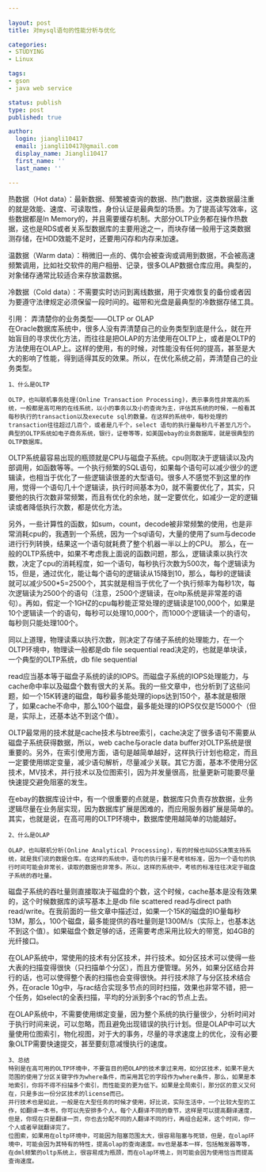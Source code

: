 ```yaml
---
 
layout: post
title: 对mysql语句的性能分析与优化

categories:
- STUDYING
- Linux

tags:
- gson 
- java web service

status: publish
type: post
published: true

author:
  login: jiangli10417 
  email: jiangli10417@gmail.com
  display_name: Jiangli10417
  first_name: ''
  last_name: ''

---
```


热数据（Hot data）：最新数据、频繁被查询的数据、热门数据，这类数据最注重的就是效能、速度、可读取性，身份认证是最典型的场景。为了提高读写效率，这些数据都是In Memory的，并且需要缓存机制。大部分OLTP业务都在操作热数据，这也是RDS或者关系型数据库的主要用途之一，而块存储一般用于这类数据测存储，在HDD效能不足时，还要用闪存和内存来加速。

温数据（Warm data）：稍微旧一点的、偶尔会被查询或调用到数据，不会被高速频繁调用，比如社交软件的用户相册、记录，很多OLAP数据仓库应用。典型的，对象储存通常比较适合来存放温数据。

冷数据（Cold data）：不需要实时访问到离线数据，用于灾难恢复的备份或者因为要遵守法律规定必须保留一段时间的。磁带和光盘是最典型的冷数据存储工具。

引用：
    弄清楚你的业务类型——OLTP or OLAP   
    在Oracle数据库系统中，很多人没有弄清楚自己的业务类型到底是什么，就在开始盲目的寻求优化方法，而往往是把OLAP的方法使用在OLTP上，或者是OLTP的方法使用在OLAP上。这样的使用，有的时候，对性能没有任何的提高，甚至是大大的影响了性能，得到适得其反的效果。所以，在优化系统之前，弄清楚自己的业务类型。

    1、什么是OLTP       

    OLTP，也叫联机事务处理(Online Transaction Processing)，表示事务性非常高的系统，一般都是高可用的在线系统，以小的事务以及小的查询为主，评估其系统的时候，一般看其每秒执行的transaction以及execute sql的数量。在这样的系统中，每秒处理的transaction往往超过几百个，或者是几千个，select 语句的执行量每秒几千甚至几万个。典型的OLTP系统如电子商务系统，银行，证卷等等，如美国ebay的业务数据库，就是很典型的OLTP数据库。

OLTP系统最容易出现的瓶颈就是CPU与磁盘子系统。cpu则取决于逻辑读以及内部调用，如函数等等。一个执行频繁的SQL语句，如果每个语句可以减少很少的逻辑读，也相当于优化了一些逻辑读很差的大型语句。很多人不感觉不到这里的作用，觉得一个语句几十个逻辑读，执行时间基本为0，就不需要优化了，其实，只要他的执行次数非常频繁，而且有优化的余地，就一定要优化，如减少一定的逻辑读或者降低执行次数，都是优化方法。

另外，一些计算性的函数，如sum，count，decode被非常频繁的使用，也是非常消耗cpu的，我遇到一个系统，因为一个sql语句，大量的使用了sum与decode进行行列转换，结果这一个语句就耗费了整个机器一半以上的CPU。
    那么，在一般的OLTP系统中，如果不考虑我上面说的函数问题，那么，逻辑读乘以执行次数，决定了cpu的消耗程度，如一个语句，每秒执行次数为500次，每个逻辑读为15，但是，通过优化，能让每个语句的逻辑读从15降到10，那么，每秒的逻辑读就可以减少500*5=2500个，其实就是相当于优化了一个执行频率为每秒1次，每次逻辑读为2500个的语句（注意，2500个逻辑读，在oltp系统是非常差的语句）。再如，假定一个1GHZ的cpu每秒能正常处理的逻辑读是100,000个，如果是10个逻辑读一个的语句，每秒可以处理10,000个，而1000个逻辑读一个的语句，每秒则只能处理100个。
    
同以上道理，物理读乘以执行次数，则决定了存储子系统的处理能力，在一个OLTP环境中，物理读一般都是db file sequential read决定的，也就是单块读，一个典型的OLTP系统，db file sequential

read应当基本等于磁盘子系统的读的IOPS。而磁盘子系统的IOPS处理能力，与cache命中率以及磁盘个数有很大的关系。我的一些文章中，也分析到了这些问题，如一个15K转速的磁盘，每秒最多能处理的iops达到150个，基本就是极限了，如果cache不命中，那么100个磁盘，最多能处理的IOPS仅仅是15000个（但是，实际上，还基本达不到这个值）。

OLTP最常用的技术就是cache技术与btree索引，cache决定了很多语句不需要从磁盘子系统获得数据，所以，web cache与oracle data buffer对OLTP系统是很重要的。另外，在索引使用方面，语句是越简单越好，这样执行计划也稳定，而且一定要使用绑定变量，减少语句解析，尽量减少关联。其它方面，基本不使用分区技术，MV技术，并行技术以及位图索引，因为并发量很高，批量更新可能要尽量快速提交避免阻塞的发生。

在ebay的数据库设计中，有一个很重要的点就是，数据库只负责存放数据，业务逻辑尽量在业务层实现，因为数据库扩展是困难的，而应用服务器扩展是简单的。其实，也就是说，在高可用的OLTP环境中，数据库使用越简单的功能越好。

    2、什么是OLAP

    OLAP，也叫联机分析(Online Analytical Processing)，有的时候也叫DSS决策支持系统，就是我们说的数据仓库。在这样的系统中，语句的执行量不是考核标准，因为一个语句的执行时间可能会非常长，读取的数据也非常多。所以，这样的系统中，考核的标准往往决定于磁盘子系统的吞吐量。

磁盘子系统的吞吐量则直接取决于磁盘的个数，这个时候，cache基本是没有效果的，这个时候数据库的读写基本上是db file scattered read与direct path read/write。在我前面的一些文章中描述过，如果一个15K的磁盘的IO量每秒13M，那么，100个磁盘，最多能提供的吞吐量则是1300M/s（实际上，也基本达不到这个值）。如果磁盘个数足够的话，还需要考虑采用比较大的带宽，如4GB的光纤接口。

在OLAP系统中，常使用的技术有分区技术，并行技术。如分区技术可以使得一些大表的扫描变得很快（只扫描单个分区），而且方便管理。另外，如果分区结合并行的话，也可以使得整个表的扫描也会变得很快。并行技术除了与分区技术结合外，在oracle 10g中，与rac结合实现多节点的同时扫描，效果也非常不错，把一个任务，如select的全表扫描，平均的分派到多个rac的节点上去。

在OLAP系统中，不需要使用绑定变量，因为整个系统的执行量很少，分析时间对于执行时间来说，可以忽略，而且避免出现错误的执行计划。但是OLAP中可以大量使用位图索引，物化视图，对于大的事务，尽量的寻求速度上的优化，没有必要象OLTP需要快速提交，甚至要刻意减慢执行的速度。 

    3、总结   
    特别是在高可用的OLTP环境中，不要盲目的把OLAP的技术拿过来用，如分区技术，如果不是大范围的使用了分区关键字作为where条件，而采用其它的字段作为where条件，那么，如果是本地索引，你将不得不扫描多个索引，而性能变的更为低下。如果是全局索引，那分区的意义又何在，只是多出一份分区技术的license而已。
    并行技术也是如此，一般是在大型任务的时候才使用，好比说，实际生活中，一个比较大型的工作，如翻译一本书，你可以先安排多个人，每个人翻译不同的章节，这样是可以提高翻译速度，但是，你现在只是翻译一页，你也去分配不同的人翻译不同的行，再组合起来，这个时间，你一个人或者早就翻译完了。
    位图索，如果用在oltp环境中，可能因为阻塞范围太大，很容易阻塞与死锁，但是，在olap环境中，可能会因为其特有的特性，提高olap的查询速度。mv也是基本一样，包括触发器等等，在dml频繁的oltp系统上，很容易成为瓶颈，而在olap环境上，则可能会因为使用恰当而提高查询速度。
